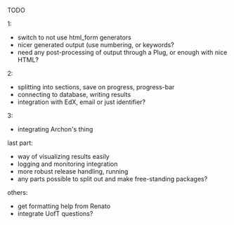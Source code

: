 TODO

1:
  - switch to not use html_form generators
  - nicer generated output (use numbering, or keywords?
  - need any post-processing of output through a Plug, or enough with nice HTML?

2:
  - splitting into sections, save on progress, progress-bar
  - connecting to database, writing results
  - integration with EdX, email or just identifier?

3: 
  - integrating Archon's thing

last part:
  - way of visualizing results easily
  - logging and monitoring integration
  - more robust release handling, running
  - any parts possible to split out and make free-standing packages?


others:
  - get formatting help from Renato
  - integrate UofT questions?
